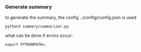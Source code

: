 ### Generate summary

to generate the summary, the config ../config/config.json is used

```python3 summary/summarizer.py```

what can be done if errors occur:

```export PYTHONPATH=.```
